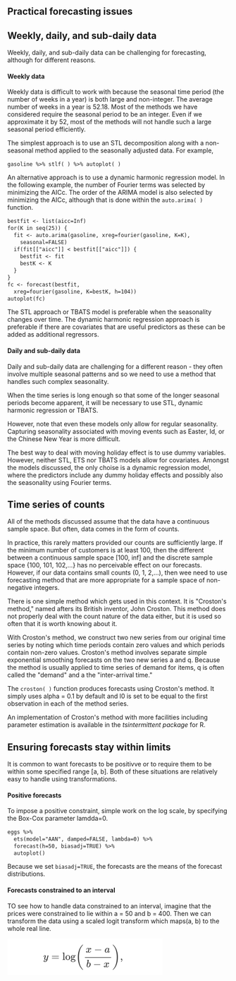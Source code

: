 ## Practical forecasting issues

## Weekly, daily, and sub-daily data
Weekly, daily, and sub-daily data can be challenging for forecasting, although for different reasons.
#### Weekly data
Weekly data is difficult to work with because the seasonal time period (the number of weeks in a year) is both large and non-integer. The average number of weeks in
a year is 52.18. Most of the methods we have considered require the seasonal period to be an integer. Even if we approximate it by 52, most of the methods will not
handle such a large seasonal period efficiently.

The simplest approach is to use an STL decomposition along with a non-seasonal method applied to the seasonally adjusted data. For example, 
```
gasoline %>% stlf( ) %>% autoplot( )
```
An alternative approach is to use a dynamic harmonic regression model. In the following example, the number of Fourier terms was selected by minimizing the AICc. The
order of the ARIMA model is also selected by minimizing the AICc, although that is done within the ```auto.arima( )``` function.
```
bestfit <- list(aicc=Inf) 
for(K in seq(25)) {
  fit <- auto.arima(gasoline, xreg=fourier(gasoline, K=K), 
    seasonal=FALSE)
  if(fit[["aicc"]] < bestfit[["aicc"]]) { 
    bestfit <- fit
    bestK <- K
  } 
}
fc <- forecast(bestfit, 
  xreg=fourier(gasoline, K=bestK, h=104))
autoplot(fc)
```
The STL approach or TBATS model is preferable when the seasonality changes over time. The dynamic harmonic regression approach is preferable if there are covariates
that are useful predictors as these can be added as additional regressors.
#### Daily and sub-daily data
Daily and sub-daily data are challenging for a different reason - they often involve multiple seasonal patterns and so we need to use a method that handles such
complex seasonality.

When the time series is long enough so that some of the longer seasonal periods become apparent, it will be necessary to use STL, dynamic harmonic regression or TBATS.

However, note that even these models only allow for regular seasonality. Capturing seasonality associated with moving events such as Easter, Id, or the Chinese New
Year is more difficult.

The best way to deal with moving holiday effect is to use dummy variables. However, neither STL, ETS nor TBATS models allow for covariates. Amongst the models discussed,
the only choise is a dynamic regression model, where the predictors include any dummy holiday effects and possibly also the seasonality using Fourier terms.

## Time series of counts
All of the methods discussed assume that the data have a continuous sample space. But often, data comes in the form of counts.

In practice, this rarely matters provided our counts are sufficiently large. If the minimum number of customers is at least 100, then the different between a continuous
sample space [100, inf] and the discrete sample space {100, 101, 102,...} has no perceivable effect on our forecasts. However, if our data contains small counts
(0, 1, 2,...), then wee need to use forecasting method that are more appropriate for a sample space of non-negative integers.

There is one simple method which gets used in this context. It is "Croston's method," named afters its British inventor, John Croston. This method does not properly
deal with the count nature of the data either, but it is used so often that it is worth knowing about it.

With Croston's method, we construct two new series from our original time series by noting which time periods contain zero values and which periods contain non-zero
values. Croston's method involves separate simple exponential smoothing forecasts on the two new series a and q. Because the method is usually applied to time series
of demand for items, q is often called the "demand" and a the "inter-arrival time."

The ```croston( )``` function produces forecasts using Croston's method. It simply uses alpha = 0.1 by default and l0 is set to be equal to the first observation
in each of the method series.

An implementation of Croston's method with more facilities including parameter estimation is available in the *tsintermittent package* for R.

## Ensuring forecasts stay within limits
It is common to want forecasts to be positivve or to require them to be within some specified range [a, b]. Both of these situations are relatively easy to handle
using transformations.
#### Positive forecasts
To impose a positive constraint, simple work on the log scale, by specifying the Box-Cox parameter lamdda=0.
```
eggs %>%
  ets(model="AAN", damped=FALSE, lambda=0) %>% 
  forecast(h=50, biasadj=TRUE) %>%
  autoplot()
```
Because we set ```biasadj=TRUE```, the forecasts are the means of the forecast distributions.
#### Forecasts constrained to an interval
TO see how to handle data constrained to an interval, imagine that the prices were constrained to lie within a = 50 and b = 400. Then we can transform the data using
a scaled logit transform which maps(a, b) to the whole real line.

![equation](https://github.com/gpadolina/TimeSeries-notes/blob/master/TimeSeries/Equations/Logit%20transform.png)
